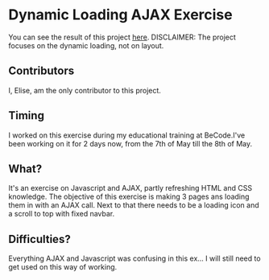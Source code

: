 # Dynamic Loading AJAX Exercise
You can see the result of this project [here](https://elisek-bc.github.io/dynamic-loading/).  DISCLAIMER: The project focuses on the dynamic loading, not on layout.

## Contributors
I, Elise, am the only contributor to this project.

## Timing
I worked on this exercise during my educational training at BeCode.I've been working on it for 2 days now, from the 7th of May till the 8th of May.

## What?
It's an exercise on Javascript and AJAX, partly refreshing HTML and CSS knowledge. The objective of this exercise is making 3 pages ans loading them in with an AJAX call. Next to that there needs to be a loading icon and a scroll to top with fixed navbar.

## Difficulties?
Everything AJAX and Javascript was confusing in this ex... I will still need to get used on this way of working.

